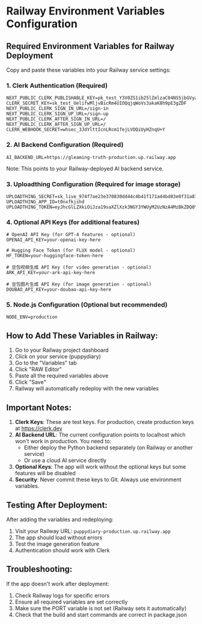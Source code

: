 # Railway Environment Variables Configuration

## Required Environment Variables for Railway Deployment

Copy and paste these variables into your Railway service settings:

### 1. Clerk Authentication (Required)
```
NEXT_PUBLIC_CLERK_PUBLISHABLE_KEY=pk_test_Y3V0ZS1ib25lZmlzaC04NS5jbGVyay5hY2NvdW50cy5kZXYk
CLERK_SECRET_KEY=sk_test_UelifwMljvBicRm4UIOQqjqWoVs3akaK8h9pE3gZDF
NEXT_PUBLIC_CLERK_SIGN_IN_URL=/sign-in
NEXT_PUBLIC_CLERK_SIGN_UP_URL=/sign-up
NEXT_PUBLIC_CLERK_AFTER_SIGN_IN_URL=/
NEXT_PUBLIC_CLERK_AFTER_SIGN_UP_URL=/
CLERK_WEBHOOK_SECRET=whsec_3JdYlttIcnLRcm1fejLVOQiUyHZnqU+Y
```

### 2. AI Backend Configuration (Required)
```
AI_BACKEND_URL=https://gleaming-truth-production.up.railway.app
```
Note: This points to your Railway-deployed AI backend service.

### 3. Uploadthing Configuration (Required for image storage)
```
UPLOADTHING_SECRET=sk_live_974f7ae23e370830dd44c4b41f171a44bd83e0f31a87a6e44d118e31a40f26b6
UPLOADTHING_APP_ID=t0nxfkjshd
UPLOADTHING_TOKEN=eyJhcGlLZXkiOiJza19saXZlXzk3NGY3YWUyM2UzNzA4MzBkZDQ0YzRiNDFmMTcxYTQ0YmQ4M2UwZjMxYTg3YTZlNDRkMTE4ZTMxYTQwZjI2YjYiLCJhcHBJZCI6InQwbnhma2pzaGQiLCJyZWdpb25zIjpbInNlYTEiXX0=
```

### 4. Optional API Keys (for additional features)
```
# OpenAI API Key (for GPT-4 features - optional)
OPENAI_API_KEY=your-openai-key-here

# Hugging Face Token (for FLUX model - optional)
HF_TOKEN=your-huggingface-token-here

# 豆包视频生成 API Key (for video generation - optional)
ARK_API_KEY=your-ark-api-key-here

# 豆包图片生成 API Key (for image generation - optional)
DOUBAO_API_KEY=your-doubao-api-key-here
```

### 5. Node.js Configuration (Optional but recommended)
```
NODE_ENV=production
```

## How to Add These Variables in Railway:

1. Go to your Railway project dashboard
2. Click on your service (puppydiary)
3. Go to the "Variables" tab
4. Click "RAW Editor"
5. Paste all the required variables above
6. Click "Save" 
7. Railway will automatically redeploy with the new variables

## Important Notes:

1. **Clerk Keys**: These are test keys. For production, create production keys at https://clerk.dev
2. **AI Backend URL**: The current configuration points to localhost which won't work in production. You need to:
   - Either deploy the Python backend separately (on Railway or another service)
   - Or use a cloud AI service directly
3. **Optional Keys**: The app will work without the optional keys but some features will be disabled
4. **Security**: Never commit these keys to Git. Always use environment variables.

## Testing After Deployment:

After adding the variables and redeploying:
1. Visit your Railway URL: `puppydiary-production.up.railway.app`
2. The app should load without errors
3. Test the image generation feature
4. Authentication should work with Clerk

## Troubleshooting:

If the app doesn't work after deployment:
1. Check Railway logs for specific errors
2. Ensure all required variables are set correctly
3. Make sure the PORT variable is not set (Railway sets it automatically)
4. Check that the build and start commands are correct in package.json